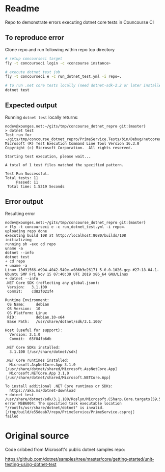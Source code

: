# Readme

Repo to demonstrate errors executing dotnet core tests in Councourse CI

## To reproduce error

Clone repo and run following within repo top directory

```bash
# setup concourseci target
fly -t concourseci login -c <concourse instance>

# execute dotnet test job
fly -t concourseci e -c run_dotnet_test.yml -i repo=.

# to run .net core tests locally (need dotnet-sdk-2.2 or later installed)
dotnet test
```

## Expected output

Running `dotnet test` locally returns:

```
nodev@xounges.net:~/gits/tmp/concourse_dotnet_repro git:(master)
> dotnet test
Test run for ~/gits/tmp/concourse_dotnet_repro/PrimeService.Tests/bin/Debug/netcoreapp2.2/PrimeService.Tests.dll(.NETCoreApp,Version=v2.2)
Microsoft (R) Test Execution Command Line Tool Version 16.3.0
Copyright (c) Microsoft Corporation.  All rights reserved.

Starting test execution, please wait...

A total of 1 test files matched the specified pattern.

Test Run Successful.
Total tests: 11
     Passed: 11
 Total time: 1.5319 Seconds
```

## Error output

Resulting error

```
nodev@xounges.net:~/gits/tmp/concourse_dotnet_repro git:(master)
> fly -t concourseci e -c run_dotnet_test.yml -i repo=.
uploading repo done
executing build 108 at http://localhost:8080/builds/108
initializing
running sh -exc cd repo
uname -a
dotnet --info
dotnet test
+ cd repo
+ uname -a
Linux 13d31566-d994-4042-549e-a686b3e26171 5.0.0-1026-gcp #27~18.04.1-Ubuntu SMP Fri Nov 15 07:40:39 UTC 2019 x86_64 GNU/Linux
+ dotnet --info
.NET Core SDK (reflecting any global.json):
 Version:   3.1.100
 Commit:    cd82f021f4

Runtime Environment:
 OS Name:     debian
 OS Version:  10
 OS Platform: Linux
 RID:         debian.10-x64
 Base Path:   /usr/share/dotnet/sdk/3.1.100/

Host (useful for support):
  Version: 3.1.0
  Commit:  65f04fb6db

.NET Core SDKs installed:
  3.1.100 [/usr/share/dotnet/sdk]

.NET Core runtimes installed:
  Microsoft.AspNetCore.App 3.1.0 [/usr/share/dotnet/shared/Microsoft.AspNetCore.App]
  Microsoft.NETCore.App 3.1.0 [/usr/share/dotnet/shared/Microsoft.NETCore.App]

To install additional .NET Core runtimes or SDKs:
  https://aka.ms/dotnet-download
+ dotnet test
/usr/share/dotnet/sdk/3.1.100/Roslyn/Microsoft.CSharp.Core.targets(59,5): error MSB6004: The specified task executable location "/rootfs/usr/share/dotnet/dotnet" is invalid. [/tmp/build/e55deab7/repo/PrimeService/PrimeService.csproj]
failed
```

# Original source

Code cribbed from Microsoft's public dotnet samples repo:

<https://github.com/dotnet/samples/tree/master/core/getting-started/unit-testing-using-dotnet-test>


